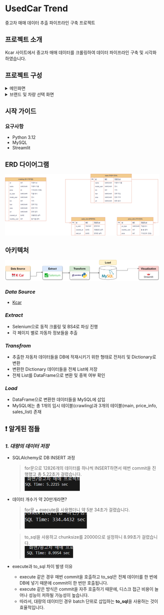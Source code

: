 # UsedCar Trend
중고차 매매 데이터 추출 파이프라인 구축 프로젝트

## 프로젝트 소개
Kcar 사이트에서 중고차 매매 데이터를 크롤링하여 데이터 파이프라인 구축 및 시각화하였습니다.

## 프로젝트 구성
<details>
  <summary>메인화면</summary>
  <figure class="half"><a href="link"><img src="./img/main.png"></a> <a href="link"><img src="./img/main2.png"></a> </figure> 
</details>

<details>
  <summary>브랜드 및 차량 선택 화면</summary>
  <figure class="half"><a href="link"><img src="./img/brand_selected.png"></a> <a href="link"><img src="./img/brand_car_selected.png" "></a></figure> 
</details>

## 시작 가이드
### 요구사항
- Python 3.12
- MySQL
- Streamlit

## ERD 다이어그램
![ERD](./img/db_schema.png)

## 아키텍처
![Architecture](./img/architecture.png)
### *Data Source*
- [Kcar](https://www.kcar.com/bc/search)

### *Extract*
- Selenium으로 동적 크롤링 및 BS4로 파싱 진행
- 각 페이지 별로 자동차 정보들을 추출

### *Transfrom*
- 추출한 자동차 데이터들을 DB에 적재시키기 위한 형태로 전처리 및 Dictionary로 변환
- 변환한 Dictionary 데이터들을 전체 List에 저장
- 전체 List를 DataFrame으로 변환 및 중복 여부 확인
### *Load*
- DataFrame으로 변환한 데이터들을 MySQL에 삽입
- MySQL에는 총 1개의 임시 테이블(crawling)과 3개의 테이블(main, price_info, sales_list) 존재


## :exclamation: 알게된 점들
### *1. 대량의 데이터 저장*
- SQLAlchemy로 DB INSERT 과정
  > for문으로 12826개의 데이터를 하나씩 INSERT하면서 매번 commit을 진행했고 총 5.22초가 걸렸습니다. <br>
  > ![12826](./img/sqlalchemy_execute_12826.png)

- 데이터 개수가 약 20만개라면?
  > for문 + execute을 사용했더니 약 5분 34초가 걸렸습니다. <br>
  > ![205216](./img/sqlalchemy_execute_205216.png)

  > to_sql을 사용하고 chunksize를 20000으로 설정하니 8.99초가 걸렸습니다. <br>
  > ![20000](./img/sqlalchemy_to_sql.png)

- execute과 to_sql 차이 발생 이유
  - execute 같은 경우 매번 commit을 호출하고 to_sql은 전체 데이터를 한 번에 DB에 넣기 때문에 commit이 한 번만 호출됩니다.
  - execute 같은 방식은 commit을 자주 호출하기 때문에, 디스크 접근 비용이 늘어나 성능이 저하될 가능성이 높습니다.
  - 따라서, 대량의 데이터인 경우 batch 단위로 삽입하는 **to_sql**을 사용하는 것이 효율적입니다.


